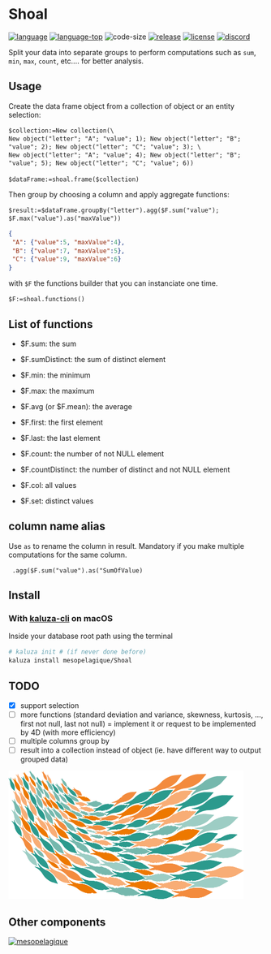 # Shoal
[![language][code-shield]][code-url]
[![language-top][code-top]][code-url]
![code-size][code-size]
[![release][release-shield]][release-url]
[![license][license-shield]][license-url]
[![discord][discord-shield]][discord-url]

Split your data into separate groups to perform computations such as `sum`, `min`, `max`, `count`, etc.... for better analysis.

## Usage

Create the data frame object from a collection of object or an entity selection:

```4d
$collection:=New collection(\
New object("letter"; "A"; "value"; 1); New object("letter"; "B"; "value"; 2); New object("letter"; "C"; "value"; 3); \
New object("letter"; "A"; "value"; 4); New object("letter"; "B"; "value"; 5); New object("letter"; "C"; "value"; 6))

$dataFrame:=shoal.frame($collection)
```

Then group by choosing a column and apply aggregate functions:

```4d
$result:=$dataFrame.groupBy("letter").agg($F.sum("value"); $F.max("value").as("maxValue"))
```

```json
{
 "A": {"value":5, "maxValue":4},
 "B": {"value":7, "maxValue":5},
 "C": {"value":9, "maxValue":6}
}
```

with `$F` the functions builder that you can instanciate one time.

```4d
$F:=shoal.functions()
```

## List of functions

- $F.sum: the sum
- $F.sumDistinct: the sum of distinct element
- $F.min: the minimum
- $F.max: the maximum
- $F.avg (or $F.mean): the average

- $F.first: the first element
- $F.last: the last element

- $F.count: the number of not NULL element
- $F.countDistinct: the number of distinct and not NULL element
- $F.col: all values
- $F.set: distinct values

## column name alias

Use `as` to rename the column in result. Mandatory if you make multiple computations for the same column.

```4d
 .agg($F.sum("value").as("SumOfValue)
```

## Install

### With [kaluza-cli](https://mesopelagique.github.io/kaluza-cli/) on macOS

Inside your database root path using the terminal

```bash
# kaluza init # (if never done before)
kaluza install mesopelagique/Shoal
```

## TODO

- [X] support selection
- [ ] more functions (standard deviation and variance, skewness, kurtosis, ..., first not null, last not null) = implement it or request to be implemented by 4D (with more efficiency)
- [ ] multiple columns group by
- [ ] result into a collection instead of object (ie. have different way to output grouped data)

![logo](logo.png)

## Other components

[<img src="https://mesopelagique.github.io/quatred.png" alt="mesopelagique"/>](https://mesopelagique.github.io/)

<!-- MARKDOWN LINKS & IMAGES -->
<!-- https://www.markdownguide.org/basic-syntax/#reference-style-links -->
[code-shield]: https://img.shields.io/static/v1?label=language&message=4d&color=blue
[code-top]: https://img.shields.io/github/languages/top/mesopelagique/Shoal.svg
[code-size]: https://img.shields.io/github/languages/code-size/mesopelagique/Shoal.svg
[code-url]: https://developer.4d.com/
[release-shield]: https://img.shields.io/github/v/release/mesopelagique/Shoal
[release-url]: https://github.com/mesopelagique/Shoal/releases/latest
[license-shield]: https://img.shields.io/github/license/mesopelagique/Shoal
[license-url]: LICENSE.md
[discord-shield]: https://img.shields.io/badge/chat-discord-7289DA?logo=discord&style=flat
[discord-url]: https://discord.gg/dVTqZHr
